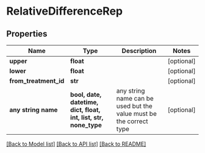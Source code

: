 # RelativeDifferenceRep


## Properties
Name | Type | Description | Notes
------------ | ------------- | ------------- | -------------
**upper** | **float** |  | [optional] 
**lower** | **float** |  | [optional] 
**from_treatment_id** | **str** |  | [optional] 
**any string name** | **bool, date, datetime, dict, float, int, list, str, none_type** | any string name can be used but the value must be the correct type | [optional]

[[Back to Model list]](../README.md#documentation-for-models) [[Back to API list]](../README.md#documentation-for-api-endpoints) [[Back to README]](../README.md)


